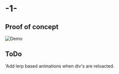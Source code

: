 # -1-

## Proof of concept

![Demo](https://github.com/NETools/DragAndDropFluid/blob/master/DragAndDropFluid/AufgabeDemo.gif)

## ToDo

'Add lerp based animations when div's are reloacted.
